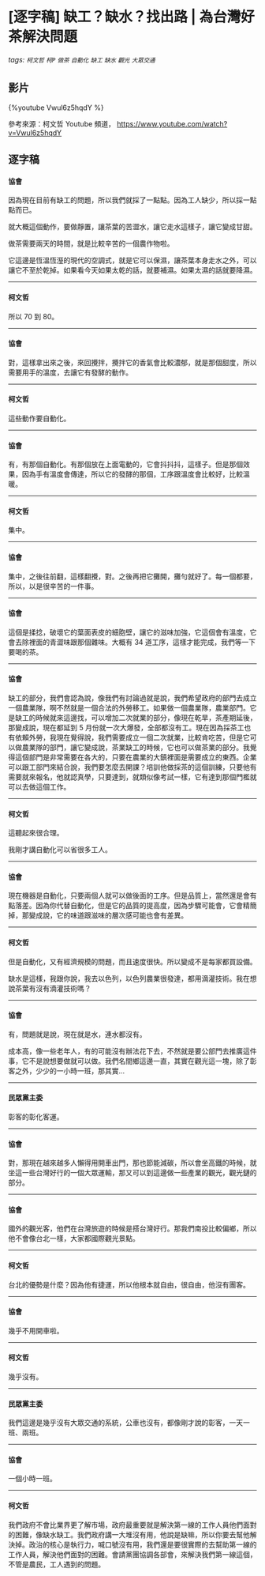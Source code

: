 # [逐字稿] 缺工？缺水？找出路 | 為台灣好茶解決問題 

###### tags: `柯文哲` `柯P` `做茶` `自動化` `缺工` `缺水` `觀光` `大眾交通`

## 影片

{%youtube Vwul6z5hqdY %}

參考來源：柯文哲 Youtube 頻道， https://www.youtube.com/watch?v=Vwul6z5hqdY


## 逐字稿

#### 協會

因為現在目前有缺工的問題，所以我們就採了一點點。因為工人缺少，所以採一點點而已。

就大概這個動作，要做靜置，讓茶葉的苦澀水，讓它走水這樣子，讓它變成甘甜。

做茶需要兩天的時間，就是比較辛苦的一個農作物啦。

它這邊是恆溫恆溼的現代的空調式，就是它可以保濕，讓茶葉本身走水之外，可以讓它不至於乾掉。如果看今天如果太乾的話，就要補濕。如果太濕的話就要降濕。

---

#### 柯文哲

所以 70 到 80。

---

#### 協會

對，這樣拿出來之後，來回攪拌，攪拌它的香氣會比較濃郁，就是那個甜度，所以需要用手的溫度，去讓它有發酵的動作。

---

#### 柯文哲

這些動作要自動化。

---

#### 協會

有，有那個自動化。有那個放在上面電動的，它會抖抖抖，這樣子。但是那個效果，因為手有溫度會傳達，所以它的發酵的那個，工序跟溫度會比較好，比較溫暖。

---

#### 柯文哲

集中。

---

#### 協會

集中，之後往前翻，這樣翻攪，對。之後再把它攤開，攤勻就好了。每一個都要，所以，以是很辛苦的一件事。

---

#### 協會

這個是揉捻，破壞它的葉面表皮的細胞壁，讓它的滋味加強，它這個會有溫度，它會去除裡面的青澀味跟那個雜味。大概有 34 道工序，這樣才能完成，我們等一下要喝的茶。

---

#### 協會

缺工的部分，我們會認為說，像我們有討論過就是說，我們希望政府的部門去成立一個農業隊，啊不然就是一個合法的外勞移工。如果做一個農業隊，農業部門。它是缺工的時候就來這邊找，可以增加二次就業的部分，像現在乾旱，茶產期延後，那變成說，現在都延到 5 月份就一次大爆發，全部都沒有工。現在因為採茶工也有依賴外勞，我現在覺得說，我們需要成立一個二次就業，比較肯吃苦，但是它可以做農業隊的部門，讓它變成說，茶業缺工的時候，它也可以做茶業的部分。我覺得這個部門是非常需要在各大的，只要在農業的大鎮裡面是需要成立的東西。企業可以跟工部門來結合說，我們要怎麼去開課？培訓他做採茶的這個訓練，只要他有需要就來報名，他就認真學，只要達到，就類似像考試一樣，它有達到那個門檻就可以去做這個工作。

---

#### 柯文哲

這聽起來很合理。

我剛才講自動化可以省很多工人。

---

#### 協會

現在機器是自動化，只要兩個人就可以做後面的工序。但是品質上，當然還是會有點落差。因為你代替自動化，但是它的品質的提高度，因為步驟可能會，它會精簡掉，那變成說，它的味道跟滋味的層次感可能也會有差異。

---

#### 柯文哲

但是自動化，又有經濟規模的問題，而且速度很快。所以變成不是每家都買設備。

缺水是這樣，我跟你說，我去以色列，以色列農業很發達，都用滴灌技術。我在想說茶葉有沒有滴灌技術嗎？

---

#### 協會

有，問題就是說，現在就是水，連水都沒有。

成本高，像一些老年人，有的可能沒有辦法花下去，不然就是要公部門去推廣這件事，它不是說想要做就可以做。我們名間鄉這邊一直，其實在觀光這一塊，除了彰客之外，少少的一小時一班，那其實...

---

#### 民眾黨主委

彰客的彰化客運。

---

#### 協會

對，那現在越來越多人懶得用開車出門，那也節能減碳，所以會坐高鐵的時候，就坐這一些台灣好行的一個大眾運輸，那又可以到這邊做一些產業的觀光，觀光鏈的部分。

---

#### 協會

國外的觀光客，他們在台灣旅遊的時候是搭台灣好行。那我們南投比較偏鄉，所以他不會像台北一樣，大家都國際觀光景點。

---

#### 柯文哲

台北的優勢是什麼？因為他有捷運，所以他根本就自由，很自由，他沒有團客。

---

#### 協會

幾乎不用開車啦。

---

#### 柯文哲

幾乎沒有。

---

#### 民眾黨主委

我們這邊是幾乎沒有大眾交通的系統，公車也沒有，都像剛才說的彰客，一天一班、兩班。

---

#### 協會

一個小時一班。

---

#### 柯文哲

我們政府不會比業界更了解市場，政府最重要就是解決第一線的工作人員他們面對的困難，像缺水缺工。我們政府講一大堆沒有用，他說是缺嘛，所以你要去幫他解決掉。政治的核心是執行力，喊口號沒有用，我們還是要很實際的去幫助第一線的工作人員，解決他們面對的困難。會請黨團協調各部會，來解決我們第一線這個，不管是農民，工人遇到的問題。